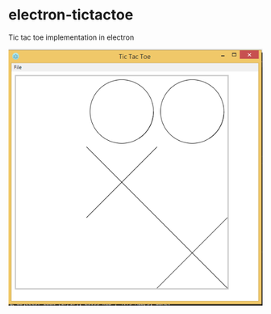 # electron-tictactoe
Tic tac toe implementation in electron

<img src="screenshots/interface.png" />
